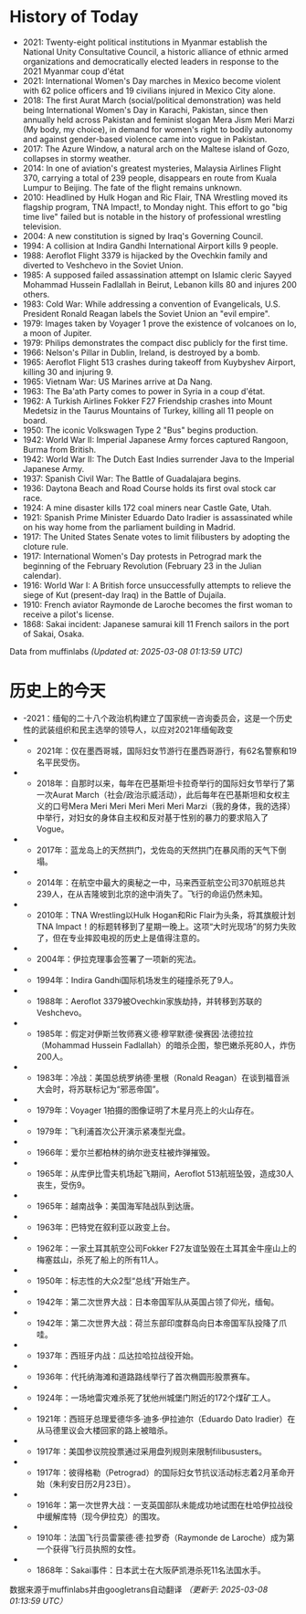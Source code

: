 # History of Today 

- 2021: Twenty-eight political institutions in Myanmar establish the National Unity Consultative Council, a historic alliance of ethnic armed organizations and democratically elected leaders in response to the 2021 Myanmar coup d'état
- 2021: International Women's Day marches in Mexico become violent with 62 police officers and 19 civilians injured in Mexico City alone.
- 2018: The first Aurat March (social/political demonstration) was held being International Women's Day in Karachi, Pakistan, since then annually held  across Pakistan and feminist slogan Mera Jism Meri Marzi (My body, my choice), in demand for women's right to bodily autonomy and against gender-based violence came into vogue in Pakistan.
- 2017: The Azure Window, a natural arch on the Maltese island of Gozo, collapses in stormy weather.
- 2014: In one of aviation's greatest mysteries, Malaysia Airlines Flight 370, carrying a total of 239 people, disappears en route from Kuala Lumpur to Beijing. The fate of the flight remains unknown.
- 2010: Headlined by Hulk Hogan and Ric Flair, TNA Wrestling moved its flagship program, TNA Impact!, to Monday night. This effort to go "big time live" failed but is notable in the history of professional wrestling television.
- 2004: A new constitution is signed by Iraq's Governing Council.
- 1994: A collision at Indira Gandhi International Airport kills 9 people.
- 1988: Aeroflot Flight 3379 is hijacked by the Ovechkin family and diverted to Veshchevo in the Soviet Union.
- 1985: A supposed failed assassination attempt on Islamic cleric Sayyed Mohammad Hussein Fadlallah in Beirut, Lebanon kills 80 and injures 200 others.
- 1983: Cold War: While addressing a convention of Evangelicals, U.S. President Ronald Reagan labels the Soviet Union an "evil empire".
- 1979: Images taken by Voyager 1 prove the existence of volcanoes on Io, a moon of Jupiter.
- 1979: Philips demonstrates the compact disc publicly for the first time.
- 1966: Nelson's Pillar in Dublin, Ireland, is destroyed by a bomb.
- 1965: Aeroflot Flight 513 crashes during takeoff from Kuybyshev Airport, killing 30 and injuring 9.
- 1965: Vietnam War: US Marines arrive at Da Nang.
- 1963: The Ba'ath Party comes to power in Syria in a coup d'état.
- 1962: A Turkish Airlines Fokker F27 Friendship crashes into Mount Medetsiz in the Taurus Mountains of Turkey, killing all 11 people on board.
- 1950: The iconic Volkswagen Type 2 "Bus" begins production.
- 1942: World War II: Imperial Japanese Army forces captured Rangoon, Burma from British.
- 1942: World War II: The Dutch East Indies surrender Java to the Imperial Japanese Army.
- 1937: Spanish Civil War: The Battle of Guadalajara begins.
- 1936: Daytona Beach and Road Course holds its first oval stock car race.
- 1924: A mine disaster kills 172 coal miners near Castle Gate, Utah.
- 1921: Spanish Prime Minister Eduardo Dato Iradier is assassinated while on his way home from the parliament building in Madrid.
- 1917: The United States Senate votes to limit filibusters by adopting the cloture rule.
- 1917: International Women's Day protests in Petrograd mark the beginning of the February Revolution (February 23 in the Julian calendar).
- 1916: World War I: A British force unsuccessfully attempts to relieve the siege of Kut (present-day Iraq) in the Battle of Dujaila.
- 1910: French aviator Raymonde de Laroche becomes the first woman to receive a pilot's license.
- 1868: Sakai incident: Japanese samurai kill 11 French sailors in the port of Sakai, Osaka.

Data from muffinlabs
*(Updated at: 2025-03-08 01:13:59 UTC)*

# 历史上的今天 

- -2021：缅甸的二十八个政治机构建立了国家统一咨询委员会，这是一个历史性的武装组织和民主选举的领导人，以应对2021年缅甸政变
- -  2021年：仅在墨西哥城，国际妇女节游行在墨西哥游行，有62名警察和19名平民受伤。
- -  2018年：自那时以来，每年在巴基斯坦卡拉奇举行的国际妇女节举行了第一次Aurat March（社会/政治示威活动），此后每年在巴基斯坦和女权主义的口号Mera Meri Meri Meri Meri Meri Marzi（我的身体，我的选择）中举行，对妇女的身体自主权和反对基于性别的暴力的要求陷入了Vogue。
- -  2017年：蓝龙岛上的天然拱门，戈佐岛的天然拱门在暴风雨的天气下倒塌。
- -  2014年：在航空中最大的奥秘之一中，马来西亚航空公司370航班总共239人，在从吉隆坡到北京的途中消失了。飞行的命运仍然未知。
- -  2010年：TNA Wrestling以Hulk Hogan和Ric Flair为头条，将其旗舰计划TNA Impact！的标题转移到了星期一晚上。这项“大时光现场”的努力失败了，但在专业摔跤电视的历史上是值得注意的。
- -  2004年：伊拉克理事会签署了一项新的宪法。
- -  1994年：Indira Gandhi国际机场发生的碰撞杀死了9人。
- -  1988年：Aeroflot 3379被Ovechkin家族劫持，并转移到苏联的Veshchevo。
- -  1985年：假定对伊斯兰牧师赛义德·穆罕默德·侯赛因·法德拉拉（Mohammad Hussein Fadlallah）的暗杀企图，黎巴嫩杀死80人，炸伤200人。
- -  1983年：冷战：美国总统罗纳德·里根（Ronald Reagan）在谈到福音派大会时，将苏联标记为“邪恶帝国”。
- -  1979年：Voyager 1拍摄的图像证明了木星月亮上的火山存在。
- -  1979年：飞利浦首次公开演示紧凑型光盘。
- -  1966年：爱尔兰都柏林的纳尔逊支柱被炸弹摧毁。
- -  1965年：从库伊比雪夫机场起飞期间，Aeroflot 513航班坠毁，造成30人丧生，受伤9。
- -  1965年：越南战争：美国海军陆战队到达唐。
- -  1963年：巴特党在叙利亚以政变上台。
- -  1962年：一家土耳其航空公司Fokker F27友谊坠毁在土耳其金牛座山上的梅塞兹山，杀死了船上的所有11人。
- -  1950年：标志性的大众2型“总线”开始生产。
- -  1942年：第二次世界大战：日本帝国军队从英国占领了仰光，缅甸。
- -  1942年：第二次世界大战：荷兰东部印度群岛向日本帝国军队投降了爪哇。
- -  1937年：西班牙内战：瓜达拉哈拉战役开始。
- -  1936年：代托纳海滩和道路路线举行了首次椭圆形股票赛车。
- -  1924年：一场地雷灾难杀死了犹他州城堡门附近的172个煤矿工人。
- -  1921年：西班牙总理爱德华多·迪多·伊拉迪尔（Eduardo Dato Iradier）在从马德里议会大楼回家的路上被暗杀。
- -  1917年：美国参议院投票通过采用盘列规则来限制filibususters。
- -  1917年：彼得格勒（Petrograd）的国际妇女节抗议活动标志着2月革命开始（朱利安日历2月23日）。
- -  1916年：第一次世界大战：一支英国部队未能成功地试图在杜哈伊拉战役中缓解库特（现今伊拉克）的围攻。
- -  1910年：法国飞行员雷蒙德·德·拉罗奇（Raymonde de Laroche）成为第一个获得飞行员执照的女性。
- -  1868年：Sakai事件：日本武士在大阪萨凯港杀死11名法国水手。

数据来源于muffinlabs并由googletrans自动翻译
*（更新于: 2025-03-08 01:13:59 UTC）*